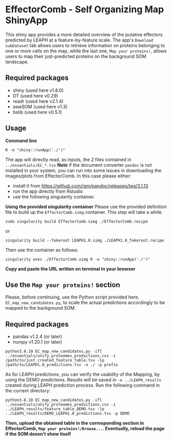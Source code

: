 # EffectorComb - Self Organizing Map ShinyApp
This shiny app provides a more detailed overview of the putative effectors predicted by LEAPH at a feature-by-feature scale.
The app's ```Download subDataset``` tab allows users to retrieve information on proteins belonging to one or more cells on the map, while the last one, ```Map your proteins!```, allows users to map their just-predicted proteins on the background SOM landscape.

## Required packages
- shiny (used here v1.8.0)
- DT (used here v0.29)
- readr (used here v2.1.4)
- aweSOM (used here v1.3)
- bslib (used here v0.5.1)
  
## Usage
**Command line** 
```
R -e "shiny::runApp('./')"
```
The app will directly read, as inputs, the 2 files contained in ```../essentials/EC_*.tsv``` 
**Note** if the document converter ```pandoc``` is not installed in your system, you can run into some issues in downloading the images/plots from EffectorComb. In this case please either:
- install it from https://github.com/jgm/pandoc/releases/tag/3.1.13
- run the app directly from Rstudio
- use the following singularity container. 

**Using the provided singularity container**
Please use the provided definition file to build up the ```EffectorComb.simg``` container. This step will take a while.
```
sudo singularity build EffectorComb.simg ./EffectorComb.recipe
```
or 
```
singularity build --fakeroot LEAPH1.0.simg ./LEAPH1.0_fakeroot.recipe
```

Then use the container as follows: 

```
singularity exec ./EffectorComb.simg R -e "shiny::runApp('./')"
```
**Copy and paste the URL written on terminal in your browser**

## Use the ```Map your proteins!``` section
Please, before continuing, use the Python script provided here, ```EC_map_new_candidates.py```, to scale the actual predictions accordingly to be mapped to the background SOM.

## Required packages
- pandas v1.2.4 (or later)
- numpy v1.20.1 (or later)
  
```
python3.8.10 EC_map_new_candidates.py -ifl ../essentials/unify_proteomes_predictions.csv -i /path/to/just_created_feature_table.tsv -lp /path/to/LEAPH1.0_predictions.tsv -o ./ -p prefix
```
As for LEAPH predictions, you can verify the usability of the Mapping, by using the DEMO predictions. Results will be saved in ```-o ../LEAPH_results``` created during LEAPH prediction process. Run the following command in the current directory:
```
python3.8.10 EC_map_new_candidates.py -ifl ../essentials/unify_proteomes_predictions.csv -i ../LEAPH_results/feature_table_DEMO.tsv -lp ../LEAPH_results/DEMO_LEAPH1.0_predictions.tsv -p DEMO
```
**Then, upload the obtained table in the corresponding section in EffectorComb, ```Map your proteins!/Browse...```. Eventually, reload the page if the SOM doesn't show itself**
